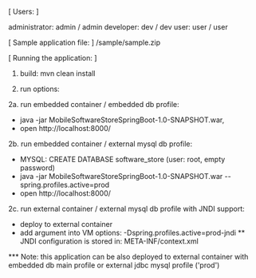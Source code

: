 [ Users: ]

administrator: admin / admin
developer: dev / dev
user: user / user

[ Sample application file: ]
/sample/sample.zip

[ Running the application: ]

1. build: mvn clean install

2. run options:

2a. run embedded container / embedded db profile:

* java -jar MobileSoftwareStoreSpringBoot-1.0-SNAPSHOT.war,
* open http://localhost:8000/

2b. run embedded container / external mysql db profile:

* MYSQL: CREATE DATABASE software_store (user: root, empty password)
* java -jar MobileSoftwareStoreSpringBoot-1.0-SNAPSHOT.war --spring.profiles.active=prod
* open http://localhost:8000/

2c. run external container / external mysql db profile with JNDI support:
* deploy to external container
* add argument into VM options: -Dspring.profiles.active=prod-jndi
** JNDI configuration is stored in: META-INF/context.xml


*** Note: this application can be also deployed to external container
with embedded db main profile or external jdbc mysql profile ('prod')
